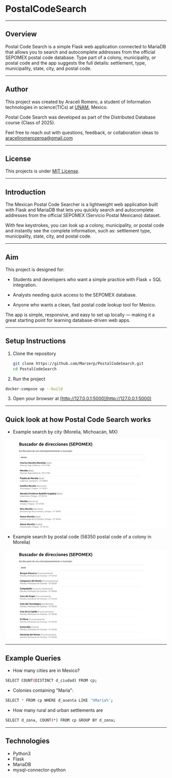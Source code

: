 # PostalCodeSearch

---

##  Overview
Postal Code Search is a simple Flask web application connected to MariaDB that allows you to search and autocomplete addresses from the official SEPOMEX postal code database.
Type part of a colony, municipality, or postal code and the app suggests the full details: settlement, type, municipality, state, city, and postal code.

---

## Author

This project was created by Araceli Romero, a student of Information technologies in science(TICs) at [UNAM](https://www.unam.mx/), Mexico.

Postal Code Search was developed as part of the Distributed Database course (Class of 2025).

Feel free to reach out with questions, feedback, or collaboration ideas to araceliromerozerpa@gmail.com

---

## License

This projects is under [MIT License](https://choosealicense.com/licenses/mit/).

---

##  Introduction  

The Mexican Postal Code Searcher is a lightweight web application built with Flask and MariaDB that lets you quickly search and autocomplete addresses from the official SEPOMEX (Servicio Postal Mexicano) dataset.

With few keystrokes, you can look up a colony, municipality, or postal code and instantly see the complete information, such as: settlement type, municipality, state, city, and postal code.

---

## Aim

This project is designed for:

- Students and developers who want a simple practice with Flask + SQL integration.

- Analysts needing quick access to the SEPOMEX database.

- Anyone who wants a clean, fast postal code lookup tool for Mexico.

The app is simple, responsive, and easy to set up locally — making it a great starting point for learning database-driven web apps.

---

## Setup Instructions  
1. Clone the repository 
   ```bash
   git clone https://github.com/Marzerp/PostalCodeSearch.git
   cd PostalCodeSearch
   ```
2. Run the project
  ``` bash
  docker-compose up --build
  ```

3. Open your browser at [http://127.0.0.1:5000](http://127.0.0.1:5000)

---

## Quick look at how Postal Code Search works

- Example search by city (Morelia, Michoacán, MX)
<p align="center"> <img src="img/morelia.png" alt="Morelia" width="600"/> </p>

- Example search by postal code (58350 postal code of a colony in Morelia)
<p align="center"> <img src="img/pc.png" alt="pc" width="600"/> </p>

---
## Example Queries 

- How many cities are in Mexico?

``` bash
SELECT COUNT(DISTINCT d_ciudad) FROM cp;
```

- Colonies containing "María":

```bash
SELECT * FROM cp WHERE d_asenta LIKE '%María%';
```
- How many rural and urban settlements are 

```bash 
SELECT d_zona, COUNT(*) FROM cp GROUP BY d_zona;
```
---

## Technologies

- Python3
- Flask
- MariaDB
- mysql-connector-python
